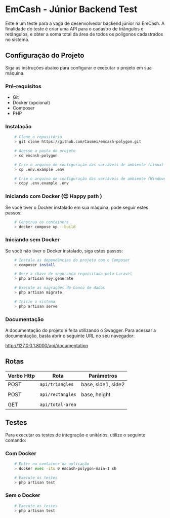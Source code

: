 # EmCash - Júnior Backend Test 
Este é um teste para a vaga de desenvolvedor backend júnior na EmCash. A finalidade do teste é criar uma API para o cadastro de triângulos e retângulos, e obter a soma total da área de todos os polígonos cadastrados no sistema.

## Configuração do Projeto
Siga as instruções abaixo para configurar e executar o projeto em sua máquina.

### Pré-requisitos
- Git
- Docker (opcional)
- Composer
- PHP

### Instalação
```sh
    # Clone o repositório
    > git clone https://github.com/Casmei/emcash-polygon.git

    # Acesse a pasta do projeto
    > cd emcash-polygon

    # Crie o arquivo de configuração das variáveis de ambiente (Linux)
    > cp .env.example .env

    # Crie o arquivo de configuração das variáveis de ambiente (Windows)
    > copy .env.example .env
```
### Iniciando com Docker (😊 Happy path )
Se você tiver o Docker instalado em sua máquina, pode seguir estes passos:
```sh
    # Construa os containers
    > docker compose up --build
```
### Iniciando sem Docker
Se você não tiver o Docker instalado, siga estes passos:
```sh
    # Instale as dependências do projeto com o Composer
    > composer install

    # Gere a chave de segurança requisitada pelo Laravel
    > php artisan key:generate

    # Execute as migrações do banco de dados
    > php artisan migrate

    # Inicie o sistema
    > php artisan serve
```

### Documentação
A documentação do projeto é feita utilizando o Swagger. Para acessar a documentação, basta abrir o seguinte URL no seu navegador:

http://127.0.0.1:8000/api/documentation

## Rotas

| Verbo Http     |Rota                           |Parâmetros |
|----------------|-------------------------------|-----------|
|POST|`api/triangles`| base, side1, side2 |
||
|POST|`api/rectangles`|  base, height |
||
|GET|`api/total-area`|

## Testes
Para executar os testes de integração e unitários, utilize o seguinte comando:
### Com Docker
```sh
    # Entre no container da aplicação
    > docker exec -itu 0 emcash-polygon-main-1 sh

    # Execute os testes
    > php artisan test
```

### Sem o Docker
```sh
    # Execute os testes
    > php artisan test
```


